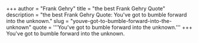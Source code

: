 +++
author = "Frank Gehry"
title = "the best Frank Gehry Quote"
description = "the best Frank Gehry Quote: You've got to bumble forward into the unknown."
slug = "youve-got-to-bumble-forward-into-the-unknown"
quote = '''You've got to bumble forward into the unknown.'''
+++
You've got to bumble forward into the unknown.
